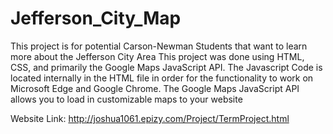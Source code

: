 # Jefferson_City_Map
 This project is for potential Carson-Newman Students that want to learn more about the Jefferson City Area
This project was done using HTML, CSS, and primarily the Google Maps JavaScript API. The Javascript Code is located internally in the HTML file in order for the functionality to work on Microsoft Edge and Google Chrome.
The Google Maps JavaScript API allows you to load in customizable maps to your website

Website Link: http://joshua1061.epizy.com/Project/TermProject.html

